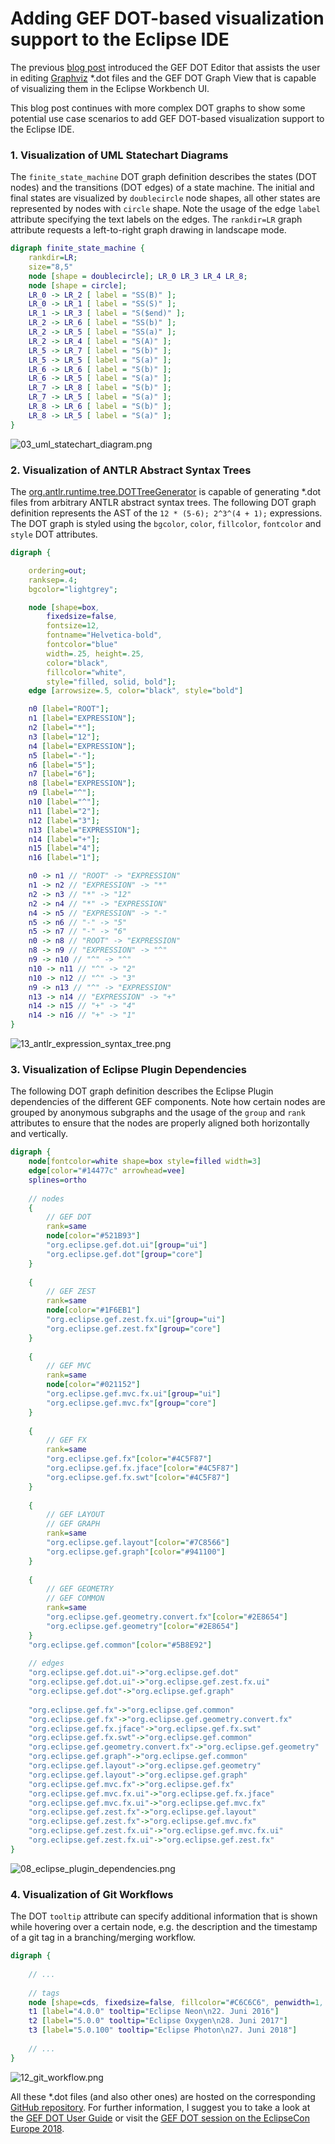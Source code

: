 # Adding GEF DOT-based visualization support to the Eclipse IDE

The previous [blog post](https://blogs.itemis.com/en/editing-graphviz-.dot-files-with-the-gef-dot-editor) introduced the GEF DOT Editor that assists the user in editing [Graphviz](http://www.graphviz.org/) \*.dot files and the GEF DOT Graph View that is capable of visualizing them in the Eclipse Workbench UI.

This blog post continues with more complex DOT graphs to show some potential use case scenarios to add GEF DOT-based visualization support to the Eclipse IDE.

### 1. Visualization of UML Statechart Diagrams

The `finite_state_machine` DOT graph definition describes the states (DOT nodes) and the transitions (DOT edges) of a state machine. The initial and final states are visualized by `doublecircle` node shapes, all other states are represented by nodes with `circle` shape. Note the usage of the edge `label` attribute specifying the text labels on the edges. The `rankdir=LR` graph attribute requests a left-to-right graph drawing in landscape mode.
~~~dot
digraph finite_state_machine {
	rankdir=LR;
	size="8,5"
	node [shape = doublecircle]; LR_0 LR_3 LR_4 LR_8;
	node [shape = circle];
	LR_0 -> LR_2 [ label = "SS(B)" ];
	LR_0 -> LR_1 [ label = "SS(S)" ];
	LR_1 -> LR_3 [ label = "S($end)" ];
	LR_2 -> LR_6 [ label = "SS(b)" ];
	LR_2 -> LR_5 [ label = "SS(a)" ];
	LR_2 -> LR_4 [ label = "S(A)" ];
	LR_5 -> LR_7 [ label = "S(b)" ];
	LR_5 -> LR_5 [ label = "S(a)" ];
	LR_6 -> LR_6 [ label = "S(b)" ];
	LR_6 -> LR_5 [ label = "S(a)" ];
	LR_7 -> LR_8 [ label = "S(b)" ];
	LR_7 -> LR_5 [ label = "S(a)" ];
	LR_8 -> LR_6 [ label = "S(b)" ];
	LR_8 -> LR_5 [ label = "S(a)" ];
}
~~~
![03_uml_statechart_diagram.png](images/03_uml_statechart_diagram.png)

### 2. Visualization of ANTLR Abstract Syntax Trees
The [org.antlr.runtime.tree.DOTTreeGenerator](http://www.antlr3.org/api/Java/org/antlr/runtime/tree/DOTTreeGenerator.html) is capable of generating \*.dot files from arbitrary ANTLR abstract syntax trees. The following DOT graph definition represents the AST of the `12 * (5-6); 2^3^(4 + 1);` expressions. The DOT graph is styled using the `bgcolor`, `color`, `fillcolor`, `fontcolor` and `style` DOT attributes.

~~~dot
digraph {

	ordering=out;
	ranksep=.4;
	bgcolor="lightgrey";

	node [shape=box,
		fixedsize=false,
		fontsize=12,
		fontname="Helvetica-bold",
		fontcolor="blue"
		width=.25, height=.25,
		color="black",
		fillcolor="white",
		style="filled, solid, bold"];
	edge [arrowsize=.5, color="black", style="bold"]

	n0 [label="ROOT"];
	n1 [label="EXPRESSION"];
	n2 [label="*"];
	n3 [label="12"];
	n4 [label="EXPRESSION"];
	n5 [label="-"];
	n6 [label="5"];
	n7 [label="6"];
	n8 [label="EXPRESSION"];
	n9 [label="^"];
	n10 [label="^"];
	n11 [label="2"];
	n12 [label="3"];
	n13 [label="EXPRESSION"];
	n14 [label="+"];
	n15 [label="4"];
	n16 [label="1"];

	n0 -> n1 // "ROOT" -> "EXPRESSION"
	n1 -> n2 // "EXPRESSION" -> "*"
	n2 -> n3 // "*" -> "12"
	n2 -> n4 // "*" -> "EXPRESSION"
	n4 -> n5 // "EXPRESSION" -> "-"
	n5 -> n6 // "-" -> "5"
	n5 -> n7 // "-" -> "6"
	n0 -> n8 // "ROOT" -> "EXPRESSION"
	n8 -> n9 // "EXPRESSION" -> "^"
	n9 -> n10 // "^" -> "^"
	n10 -> n11 // "^" -> "2"
	n10 -> n12 // "^" -> "3"
	n9 -> n13 // "^" -> "EXPRESSION"
	n13 -> n14 // "EXPRESSION" -> "+"
	n14 -> n15 // "+" -> "4"
	n14 -> n16 // "+" -> "1"
}
~~~
![13_antlr_expression_syntax_tree.png](images/13_antlr_expression_syntax_tree.png)

### 3. Visualization of Eclipse Plugin Dependencies
The following DOT graph definition describes the Eclipse Plugin dependencies of the different GEF components. Note how certain nodes are grouped by anonymous subgraphs and the usage of the `group` and `rank` attributes to ensure that the nodes are properly aligned both horizontally and vertically.
~~~dot
digraph {
	node[fontcolor=white shape=box style=filled width=3]
	edge[color="#14477c" arrowhead=vee]
	splines=ortho
	
	// nodes
	{
		// GEF DOT
		rank=same
		node[color="#521B93"]
		"org.eclipse.gef.dot.ui"[group="ui"]
		"org.eclipse.gef.dot"[group="core"]
	}
	
	{
		// GEF ZEST
		rank=same
		node[color="#1F6EB1"]
		"org.eclipse.gef.zest.fx.ui"[group="ui"]
		"org.eclipse.gef.zest.fx"[group="core"]
	}
	
	{
		// GEF MVC
		rank=same
		node[color="#021152"]
		"org.eclipse.gef.mvc.fx.ui"[group="ui"]
		"org.eclipse.gef.mvc.fx"[group="core"]
	}
	
	{
		// GEF FX
		rank=same
		"org.eclipse.gef.fx"[color="#4C5F87"]
		"org.eclipse.gef.fx.jface"[color="#4C5F87"]
		"org.eclipse.gef.fx.swt"[color="#4C5F87"]
	}
	
	{
		// GEF LAYOUT
		// GEF GRAPH
		rank=same
		"org.eclipse.gef.layout"[color="#7C8566"]
		"org.eclipse.gef.graph"[color="#941100"]
	}
	
	{
		// GEF GEOMETRY
		// GEF COMMON
		rank=same
		"org.eclipse.gef.geometry.convert.fx"[color="#2E8654"]
		"org.eclipse.gef.geometry"[color="#2E8654"]
	}
	"org.eclipse.gef.common"[color="#5B8E92"]
	
	// edges
	"org.eclipse.gef.dot.ui"->"org.eclipse.gef.dot"
	"org.eclipse.gef.dot.ui"->"org.eclipse.gef.zest.fx.ui"
	"org.eclipse.gef.dot"->"org.eclipse.gef.graph"
		
	"org.eclipse.gef.fx"->"org.eclipse.gef.common"
	"org.eclipse.gef.fx"->"org.eclipse.gef.geometry.convert.fx"
	"org.eclipse.gef.fx.jface"->"org.eclipse.gef.fx.swt"
	"org.eclipse.gef.fx.swt"->"org.eclipse.gef.common"
	"org.eclipse.gef.geometry.convert.fx"->"org.eclipse.gef.geometry"
	"org.eclipse.gef.graph"->"org.eclipse.gef.common"
	"org.eclipse.gef.layout"->"org.eclipse.gef.geometry"
	"org.eclipse.gef.layout"->"org.eclipse.gef.graph"
	"org.eclipse.gef.mvc.fx"->"org.eclipse.gef.fx"
	"org.eclipse.gef.mvc.fx.ui"->"org.eclipse.gef.fx.jface"
	"org.eclipse.gef.mvc.fx.ui"->"org.eclipse.gef.mvc.fx"
	"org.eclipse.gef.zest.fx"->"org.eclipse.gef.layout"
	"org.eclipse.gef.zest.fx"->"org.eclipse.gef.mvc.fx"
	"org.eclipse.gef.zest.fx.ui"->"org.eclipse.gef.mvc.fx.ui"
	"org.eclipse.gef.zest.fx.ui"->"org.eclipse.gef.zest.fx"
}
~~~
![08_eclipse_plugin_dependencies.png](images/08_eclipse_plugin_dependencies.png)

### 4. Visualization of Git Workflows
The DOT `tooltip` attribute can specify additional information that is shown while hovering over a certain node, e.g. the description and the timestamp of a git tag in a branching/merging workflow.
~~~dot
digraph {
	
	// ...
	
	// tags
	node [shape=cds, fixedsize=false, fillcolor="#C6C6C6", penwidth=1, margin="0.11,0.055"]
	t1 [label="4.0.0" tooltip="Eclipse Neon\n22. Juni 2016"]
	t2 [label="5.0.0" tooltip="Eclipse Oxygen\n28. Juni 2017"]
	t3 [label="5.0.100" tooltip="Eclipse Photon\n27. Juni 2018"]
	
	// ...
}
~~~
![12_git_workflow.png](images/12_git_workflow.png)

All these \*.dot files (and also other ones) are hosted on the corresponding [GitHub repository](https://github.com/itemis/itemis-blog/tree/gef_adding_dot_based_visualization_support_to_the_eclipse_ide/EclipseCon2). For further information, I suggest you to take a look at the [GEF DOT User Guide](https://github.com/eclipse/gef/wiki/DOT-User-Guide) or visit the [GEF DOT session on the EclipseCon Europe 2018](https://www.eclipsecon.org/europe2018/sessions/eclipse-gef-dot-graphviz-authoring-environment-eclipse).
